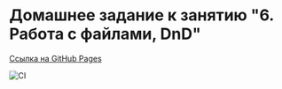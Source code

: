 # Домашнее задание к занятию "6. Работа с файлами, DnD"

[Ссылка на GitHub Pages](https://ilovebreak.github.io/MyTrello/)


![CI](https://github.com/ilovebreak/MyTrello/actions/workflows/web.yml/badge.svg)